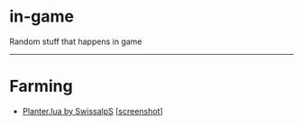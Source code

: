 # in-game
Random stuff that happens in game

-------------
# Farming
* [Planter.lua by SwissalpS](https://github.com/SwissalpS/SwissalpSminetestLuaControllerCodeCollection/blob/master/Planter.lua) [[screenshot](https://user-images.githubusercontent.com/161979/99493473-8dad8500-296f-11eb-8013-7f5d9f6d9509.png)]
